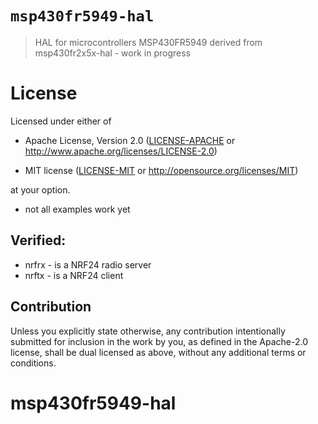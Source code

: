 # `msp430fr5949-hal`

> HAL for microcontrollers MSP430FR5949
> derived from msp430fr2x5x-hal - 
> work in progress

# License

Licensed under either of

- Apache License, Version 2.0 ([LICENSE-APACHE](LICENSE-APACHE) or
  http://www.apache.org/licenses/LICENSE-2.0)

- MIT license ([LICENSE-MIT](LICENSE-MIT) or http://opensource.org/licenses/MIT)

at your option.

- not all examples work yet

## Verified:
- nrfrx - is a NRF24 radio server
- nrftx - is a NRF24 client

## Contribution

Unless you explicitly state otherwise, any contribution intentionally submitted
for inclusion in the work by you, as defined in the Apache-2.0 license, shall be
dual licensed as above, without any additional terms or conditions.
# msp430fr5949-hal
